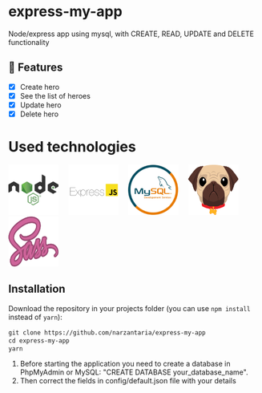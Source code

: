 # express-my-app
Node/express app using mysql, with CREATE, READ, UPDATE and DELETE functionality

## 📝 Features
- [x] Create hero
- [x] See the list of heroes
- [x] Update hero
- [x] Delete hero

# Used technologies

<div>
  <img src="/files/node.png" alt="Node.js" height="100" width="100"><span>&nbsp;&nbsp;&nbsp;&nbsp;</span>
  <img src="/files/express.png" alt="Express.js" height="100" width="100"><span>&nbsp;&nbsp;&nbsp;&nbsp;</span>
  <img src="/files/mysql.png" alt="MySQL" height="100" width="100"><span>&nbsp;&nbsp;&nbsp;&nbsp;</span>
  <img src="/files/pug.png" alt="Pug template engine" height="100" width="100"><span>&nbsp;&nbsp;&nbsp;&nbsp;</span>
  <img src="/files/sass.png" alt="Sass" height="100" width="100"><span>&nbsp;&nbsp;&nbsp;&nbsp;</span>
</div>

## Installation

Download the repository in your projects folder (you can use `npm install` instead of `yarn`):
```
git clone https://github.com/narzantaria/express-my-app
cd express-my-app
yarn
```
1. Before starting the application you need to create a database in PhpMyAdmin or MySQL: "CREATE DATABASE your_database_name". 
2. Then correct the fields in config/default.json file with your details